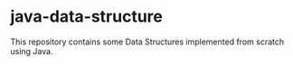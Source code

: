# java-data-structure
This repository contains some Data Structures implemented from scratch using Java.
